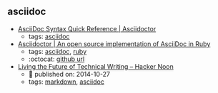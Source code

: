 asciidoc 
---
* [AsciiDoc Syntax Quick Reference | Asciidoctor](http://asciidoctor.org/docs/asciidoc-syntax-quick-reference/)
    * tags: [asciidoc](../tags/asciidoc.md)
* [Asciidoctor | An open source implementation of AsciiDoc in Ruby](http://asciidoctor.org/)
    * tags: [asciidoc](../tags/asciidoc.md), [ruby](../tags/ruby.md)
    * :octocat: [github url](https://github.com/asciidoctor/asciidoctor)
* [Living the Future of Technical Writing – Hacker Noon](https://hackernoon.com/living-the-future-of-technical-writing-2f368bd0a272)
    * :calendar: published on: 2014-10-27
    * tags: [markdown](../tags/markdown.md), [asciidoc](../tags/asciidoc.md)
